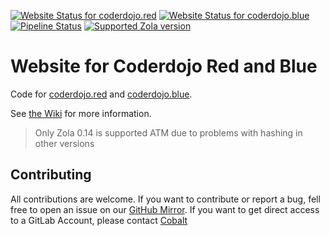 [![Website Status for coderdojo.red](https://img.shields.io/website?down_color=gray&up_color=red&label=Red&style=flat-square&url=https%3A%2Fcoderdojo.red&logo=nginx)](https://coderdojo.red) [![Website Status for coderdojo.blue](https://img.shields.io/website?down_color=gray&up_color=blue&label=Blue&style=flat-square&url=https%3A%2Fcoderdojo.blue&logo=nginx)](https://coderdojo.blue) [![Pipeline Status](https://img.shields.io/gitlab/pipeline/coderdojo/coderdojo-website/main?gitlab_url=https%3A%2F%2Fgitlab.cobalt.rocks&label=Build&logo=docker&style=flat-square)](https://gitlab.cobalt.rocks/coderdojo/coderdojo-website/-/pipelines) [![Supported Zola version](https://img.shields.io/static/v1?label=Zola&message=v0.14.0&color=black&style=flat-square)](https://www.getzola.org/)

# Website for Coderdojo Red and Blue

Code for [coderdojo.red](https://coderdojo.red) and [coderdojo.blue](https://coderdojo.blue).

See [the Wiki](https://gitlab.cobalt.rocks/coderdojo/codedojo-website/-/wikis/home) for more information.

> Only Zola 0.14 is supported ATM due to problems with hashing in other versions

## Contributing

All contributions are welcome. If you want to contribute or report a bug, fell free to open an issue on our [GitHub Mirror](https://github.com/Chaostheorie/coderdojo-website-mirror). If you want to get direct access to a GitLab Account, please contact [Cobalt](https://cobalt.rocks/content/contact/)
